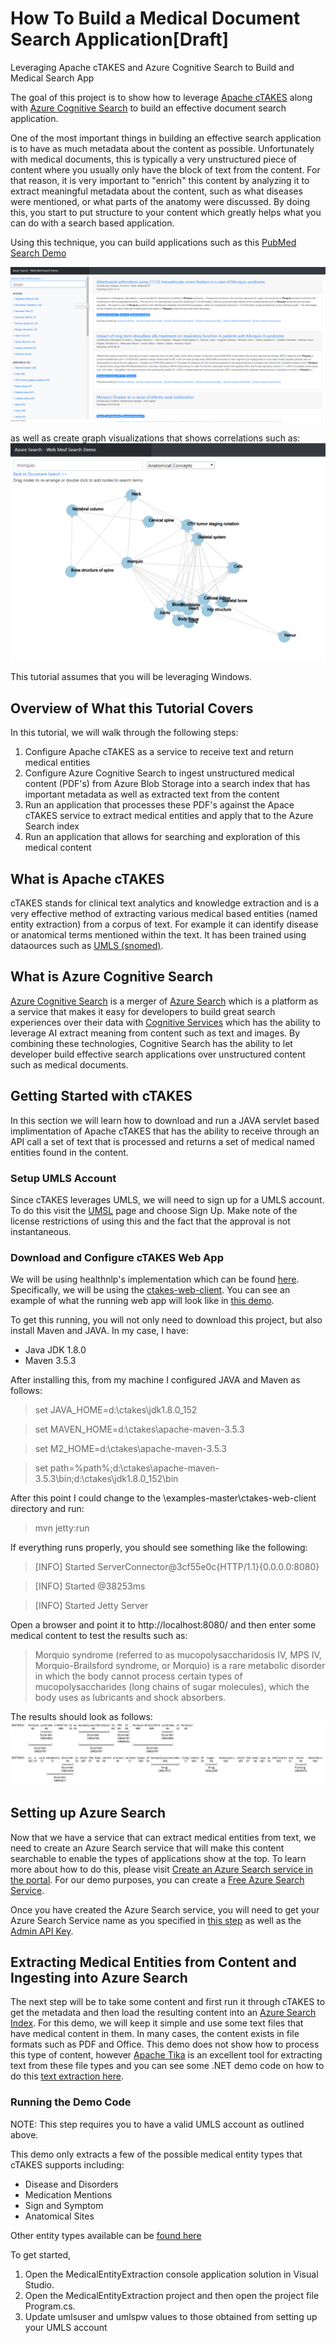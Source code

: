 # How To Build a Medical Document Search Application[Draft]
Leveraging Apache cTAKES and Azure Cognitive Search to Build and Medical Search App

The goal of this project is to show how to leverage [Apache cTAKES](http://ctakes.apache.org/) along with [Azure Cognitive Search](https://azure.microsoft.com/en-us/blog/announcing-cognitive-search-azure-search-cognitive-capabilities/) to build an effective document search application.  

One of the most important things in building an effective search application is to have as much metadata about the content as possible.  Unfortunately with medical documents, this is typically a very unstructured piece of content where you usually only have the block of text from the content.  For that reason, it is very important to "enrich" this content by analyzing it to extract meaningful metadata about the content, such as what diseases were mentioned, or what parts of the anatomy were discussed.  By doing this, you start to put structure to your content which greatly helps what you can do with a search based application.

Using this technique, you can build applications such as this [PubMed Search Demo](http://webmedsearch.azurewebsites.net)

![Medical NER Search Demo of PubMed](https://raw.githubusercontent.com/liamca/medical-ner-search/master/pubmed_search_demo.png)

as well as create graph visualizations that shows correlations such as: 
![Medical NER Search Graph Demo of PubMed](https://raw.githubusercontent.com/liamca/medical-ner-search/master/medical_search_graph.png)

This tutorial assumes that you will be leveraging Windows.

## Overview of What this Tutorial Covers
In this tutorial, we will walk through the following steps:
1. Configure Apache cTAKES as a service to receive text and return medical entities
2. Configure Azure Cognitive Search to ingest unstructured medical content (PDF's) from Azure Blob Storage into a search index that has important metadata as well as extracted text from the content
3. Run an application that processes these PDF's against the Apace cTAKES service to extract medical entities and apply that to the Azure Search index
4. Run an application that allows for searching and exploration of this medical content

## What is Apache cTAKES
cTAKES stands for clinical text analytics and knowledge extraction and is a very effective method of extracting various medical based entities (named entity extraction) from a corpus of text.  For example it can identify disease or anatomical terms mentioned within the text.  It has been trained using dataources such as [UMLS (snomed)](https://www.nlm.nih.gov/healthit/snomedct/).

## What is Azure Cognitive Search
[Azure Cognitive Search](https://azure.microsoft.com/en-us/blog/announcing-cognitive-search-azure-search-cognitive-capabilities/) is a merger of [Azure Search](https://azure.microsoft.com/en-us/services/search/) which is a platform as a service that makes it easy for developers to build great search experiences over their data with [Cognitive Services](https://azure.microsoft.com/en-us/services/cognitive-services/) which has the ability to leverage AI extract meaning from content such as text and images.  By combining these technologies, Cognitive Search has the ability to let developer build effective search applications over unstructured content such as medical documents.

## Getting Started with cTAKES
In this section we will learn how to download and run a JAVA servlet based implimentation of Apache cTAKES that has the ability to receive through an API call a set of text that is processed and returns a set of medical named entities found in the content.

### Setup UMLS Account
Since cTAKES leverages UMLS, we will need to sign up for a UMLS account.  To do this visit the [UMSL](https://www.nlm.nih.gov/research/umls/) page and choose Sign Up.  Make note of the license restrictions of using this and the fact that the approval is not instantaneous.

### Download and Configure cTAKES Web App
We will be using healthnlp's implementation which can be found [here](https://github.com/healthnlp/examples).  Specifically, we will be using the [ctakes-web-client](https://github.com/healthnlp/examples/tree/master/ctakes-web-client).  You can see an example of what the running web app will look like in [this demo](http://54.68.117.30:8080/index.jsp).

To get this running, you will not only need to download this project, but also install Maven and JAVA.  In my case, I have:
* Java JDK 1.8.0
* Maven 3.5.3

After installing this, from my machine I configured JAVA and Maven as follows:

> set JAVA_HOME=d:\ctakes\jdk1.8.0_152

> set MAVEN_HOME=d:\ctakes\apache-maven-3.5.3

> set M2_HOME=d:\ctakes\apache-maven-3.5.3

> set path=%path%;d:\ctakes\apache-maven-3.5.3\bin;d:\ctakes\jdk1.8.0_152\bin

After this point I could change to the \examples-master\ctakes-web-client directory and run:
> mvn jetty:run

If everything runs properly, you should see something like the following: 
> [INFO] Started ServerConnector@3cf55e0c{HTTP/1.1}{0.0.0.0:8080}

> [INFO] Started @38253ms

> [INFO] Started Jetty Server

Open a browser and point it to http://localhost:8080/ and then enter some medical content to test the results such as: 
> Morquio syndrome (referred to as mucopolysaccharidosis IV, MPS IV, Morquio-Brailsford syndrome, or Morquio) is a rare metabolic disorder in which the body cannot process certain types of mucopolysaccharides (long chains of sugar molecules), which the body uses as lubricants and shock absorbers.

The results should look as follows:
![Medical NER Example using cTAKES](https://raw.githubusercontent.com/liamca/medical-ner-search/master/medical_ner_example.png)

## Setting up Azure Search
Now that we have a service that can extract medical entities from text, we need to create an Azure Search service that will make this content searchable to enable the types of applications show at the top.  To learn more about how to do this, please visit [Create an Azure Search service in the portal](https://docs.microsoft.com/en-us/azure/search/search-create-service-portal).  For our demo purposes, you can create a [Free Azure Search Service](https://docs.microsoft.com/en-us/azure/search/search-what-is-azure-search#free-trial).

Once you have created the Azure Search service, you will need to get your Azure Search Service name as you specified in [this step](https://docs.microsoft.com/en-us/azure/search/search-create-service-portal#name-the-service-and-url-endpoint) as well as the [Admin API Key](https://docs.microsoft.com/en-us/azure/search/search-create-index-dotnet#identify-your-azure-search-services-admin-api-key).

## Extracting Medical Entities from Content and Ingesting into Azure Search
The next step will be to take some content and first run it through cTAKES to get the metadata and then load the resulting content into an [Azure Search Index](https://docs.microsoft.com/en-us/azure/search/search-create-index-dotnet).  For this demo, we will keep it simple and use some text files that have medical content in them.  In many cases, the content exists in file formats such as PDF and Office.  This demo does not show how to process this type of content, however [Apache Tika](https://tika.apache.org/) is an excellent tool for extracting text from these file types and you can see some .NET demo code on how to do this [text extraction here](https://github.com/liamca/AzureSearch-AzureFunctions-CognitiveServices/blob/master/ApacheTika/run.csx).

### Running the Demo Code
NOTE: This step requires you to have a valid UMLS account as outlined above.

This demo only extracts a few of the possible medical entity types that cTAKES supports including:
* Disease and Disorders
* Medication Mentions
* Sign and Symptom 
* Anatomical Sites

Other entity types available can be [found here](http://ctakes.apache.org/apidocs/trunk/org/apache/ctakes/typesystem/type/textsem/EventMention.html)

To get started, 
1. Open the MedicalEntityExtraction console application solution in Visual Studio. 
2. Open the MedicalEntityExtraction project and then open the project file Program.cs.
3. Update umlsuser and umlspw values to those obtained from setting up your UMLS account
